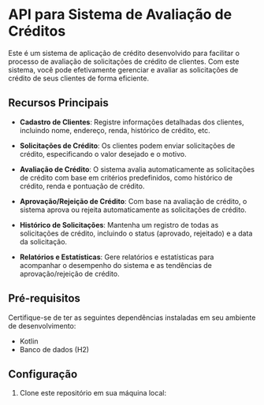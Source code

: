 # API para Sistema de Avaliação de Créditos


Este é um sistema de aplicação de crédito desenvolvido para facilitar o processo de avaliação de solicitações de crédito de clientes. Com este sistema, você pode efetivamente gerenciar e avaliar as solicitações de crédito de seus clientes de forma eficiente.

## Recursos Principais

- **Cadastro de Clientes**: Registre informações detalhadas dos clientes, incluindo nome, endereço, renda, histórico de crédito, etc.

- **Solicitações de Crédito**: Os clientes podem enviar solicitações de crédito, especificando o valor desejado e o motivo.

- **Avaliação de Crédito**: O sistema avalia automaticamente as solicitações de crédito com base em critérios predefinidos, como histórico de crédito, renda e pontuação de crédito.

- **Aprovação/Rejeição de Crédito**: Com base na avaliação de crédito, o sistema aprova ou rejeita automaticamente as solicitações de crédito.

- **Histórico de Solicitações**: Mantenha um registro de todas as solicitações de crédito, incluindo o status (aprovado, rejeitado) e a data da solicitação.

- **Relatórios e Estatísticas**: Gere relatórios e estatísticas para acompanhar o desempenho do sistema e as tendências de aprovação/rejeição de crédito.

## Pré-requisitos

Certifique-se de ter as seguintes dependências instaladas em seu ambiente de desenvolvimento:

- Kotlin
- Banco de dados (H2)

## Configuração

1. Clone este repositório em sua máquina local:


